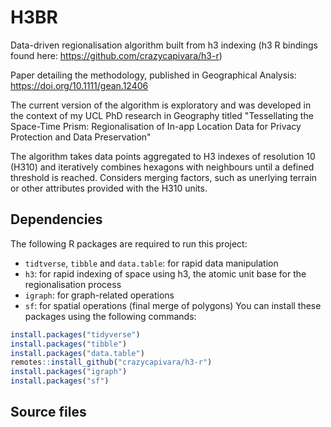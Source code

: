 # H3BR
Data-driven regionalisation algorithm built from h3 indexing (h3 R bindings found here: https://github.com/crazycapivara/h3-r)

Paper detailing the methodology, published in Geographical Analysis: https://doi.org/10.1111/gean.12406

The current version of the algorithm is exploratory and was developed in the context of my UCL PhD research in Geography titled "Tessellating the Space-Time Prism: Regionalisation of In-app Location Data for Privacy Protection and Data Preservation"

 The algorithm takes data points aggregated to H3 indexes of resolution 10 (H310) and iteratively combines hexagons with neighbours until a defined threshold is reached. Considers merging factors, such as unerlying terrain or other attributes provided with the H310 units.

## Dependencies

The following R packages are required to run this project:

- `tidtverse`, `tibble` and `data.table`: for rapid data manipulation
- `h3`: for rapid indexing of space using h3, the atomic unit base for the regionalisation process
- `igraph`: for graph-related operations
- `sf`: for spatial operations (final merge of polygons)
You can install these packages using the following commands:

```r
install.packages("tidyverse")
install.packages("tibble")
install.packages("data.table")
remotes::install_github("crazycapivara/h3-r")
install.packages("igraph")
install.packages("sf")
```
## Source files


